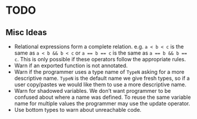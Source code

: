# TODO

## Misc Ideas

- Relational expressions form a complete relation. e.g. `a < b < c` is the same
  as `a < b && b < c` or `a == b == c` is the same as `a == b && b == c`. This
  is only possible if these operators follow the appropriate rules.
- Warn if an exported function is not annotated.
- Warn if the programmer uses a type name of `TypeN` asking for a more
  descriptive name. `TypeN` is the default name we give fresh types, so if a
  user copy/pastes we would like them to use a more descriptive name.
- Warn for shadowed variables. We don’t want programmer to be confused about
  where a name was defined. To reuse the same variable name for multiple values
  the programmer may use the update operator.
- Use bottom types to warn about unreachable code.
